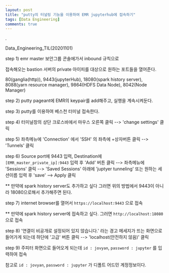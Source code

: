 ```yaml
---
layout: post
title: "putty의 터널링 기능을 이용하여 EMR jupyterhub에 접속하기"
tags: [Data Engineering]
comments: true
---
```


.


Data_Engineering_TIL(20201101)


step 1) emr master 보안그룹 콘솔에가서 inbound 규칙으로


접속해오는 bastion 서버의 private 아이피를 대상으로 원하는 포트들을 열어준다.


80(ganglia(http)), 9443(jupyterHub), 18080(spark history server), 8088(yarn resource manager), 9864(HDFS Data Node), 8042(Node Manager)


step 2) putty pageant에 EMR의 keypair를 add해주고, 실행을 계속시켜둔다.


step 3) putty를 이용하여 베스천 터미널 접속한다.


step 4) 터미널창의 상단 크로스바에서 마우스 오른쪽 클릭 --> 'change settings' 클릭


step 5) 좌측메뉴에 'Connection' 에서 'SSH' 의 좌측에 +상자버튼 클릭 --> 'Tunnels' 클릭


step 6) Source port에 9443 입력, Destination에 `[EMR_master_private_ip]:9443` 입력 후 'Add' 버튼 클릭 --> 좌측메뉴에 'Sessions' 클릭 --> 'Saved Sessions' 아래에 'juptyer tunneling' 또는 원하는 세션이름 입력 후 'save' -->  Apply 클릭


** 만약에 spark history server도 추가하고 싶다 그러면 위의 방법에서 9443이 아니라 18080으로해서 추가해주면 된다.

 
step 7) internet browser를 열어서 `https://localhost:9443` 으로 접속


** 만약에 spark history server에 접속하고 싶다. 그러면 `http://localhost:18080` 으로 접속


step 8) '연결이 비공개로 설정되어 있지 않습니다.' 라는 경고 메세지가 뜨는 화면으로 들어가게 되는데 하단에 '고급' 버튼 클릭 --> 'localhost(안전하지 않음)' 클릭


step 9) 주피터 화면으로 들어오게 되는데 `id : jovyan`, `password : jupyter` 를 입력하여 접속


참고로 `id : jovyan`, `password : jupyter` 가 디폴트 어드민 계정정보이다.

